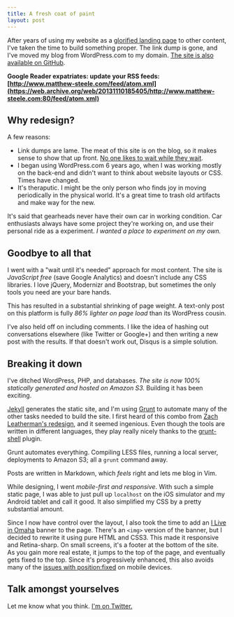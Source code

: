 ```yaml
---
title: A fresh coat of paint
layout: post
---
```


After years of using my website as a [glorified landing page](https://web.archive.org/web/20131110185340/http://dynamic.matthew-steele.com:80/) to other content, I've taken the time to build something proper.
The link dump is gone, and I've moved my blog from WordPress.com to my domain. [The site is also available on GitHub](https://github.com/mattdsteele/matthew-steele.com).

**Google Reader expatriates: update your RSS feeds: [http://www.matthew-steele.com/feed/atom.xml](https://web.archive.org/web/20131110185405/http://www.matthew-steele.com:80/feed/atom.xml)**

## Why redesign?

A few reasons:

- Link dumps are lame. The meat of this site is on the blog, so it makes sense to show that up front. [No one likes to wait while they wait](https://web.archive.org/web/20131005120649/http://www.lukew.com/ff/entry.asp?1458).
- I began using WordPress.com 6 years ago, when I was working mostly on the back-end and didn't want to think about website layouts or CSS. Times have changed.
- It's theraputic. I might be the only person who finds joy in moving periodically in the physical world. It's a great time to trash old artifacts and make way for the new.

It's said that gearheads never have their own car in working condition. Car enthusiasts always have some project they're working on, and use their personal ride as a experiment.
_I wanted a place to experiment on my own._

## Goodbye to all that

I went with a "wait until it's needed" approach for most content. The site is _JavaScript free_ (save Google Analytics) and doesn't include any CSS libraries.
I love jQuery, Modernizr and Bootstrap, but sometimes the only tools you need are your bare hands.

This has resulted in a substantial shrinking of page weight. A text-only post on this platform is fully _86% lighter on page load_ than its WordPress cousin.

I've also held off on including comments. I like the idea of hashing out conversations elsewhere (like Twitter or Google+) and then writing a new post with the results.
If that doesn't work out, Disqus is a simple solution.

## Breaking it down

I've ditched WordPress, PHP, and databases. _The site is now 100% statically generated and hosted on Amazon S3._ Building it has been exciting.

[Jekyll](https://jekyllrb.com/) generates the static site, and I'm using [Grunt](https://gruntjs.com/) to automate many of the other tasks needed to build the site.
I first heard of this combo from [Zach Leatherman's redesign](https://www.zachleat.com/web/zachleat-is-dead/), and it seemed ingenious.
Even though the tools are written in different languages, they play really nicely thanks to the [grunt-shell](https://github.com/sindresorhus/grunt-shell) plugin.

Grunt automates everything. Compiling LESS files, running a local server, deployments to Amazon S3; all a `grunt` command away.

Posts are written in Markdown, which _feels_ right and lets me blog in Vim.

While designing, I went _mobile-first and responsive_. With such a simple static page, I was able to just pull up `localhost` on the iOS simulator and my Android tablet and call it good.
It also simplified my CSS by a pretty substantial amount.

Since I now have control over the layout, I also took the time to add an [I Live in Omaha](http://iliveinomaha.com/) banner to the page.
There's an `<img>` version of the banner, but I decided to rewrite it using pure HTML and CSS3. This made it responsive and Retina-sharp.
On small screens, it's a footer at the bottom of the site. As you gain more real estate, it jumps to the top of the page, and eventually gets fixed to the top.
Since it's progressively enhanced, this also avoids many of the [issues with position:fixed](http://bradfrostweb.com/blog/mobile/fixed-position/) on mobile devices.

## Talk amongst yourselves

Let me know what you think. [I'm on Twitter.](https://twitter.com/mattdsteele/)

